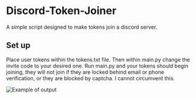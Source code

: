 # Discord-Token-Joiner

A simple script designed to make tokens join a discord server.

## Set up

Place user tokens within the tokens.txt file. Then within main.py change the invite code to your desired one. Run main.py and your tokens should begin joining, they will not join if they are locked behind email or phone verification, or they are blocked by captcha. I cannot circumvent this.

![Example of output](https://cdn.discordapp.com/attachments/1007769724836397158/1007798288411533323/unknown.png)
